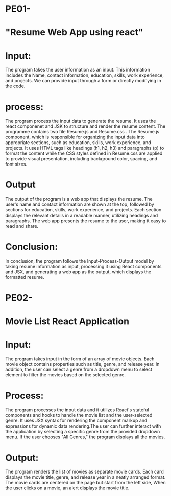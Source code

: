 # PE01-
# "Resume Web App using react"

# Input: 
The program takes the user information as an input. This information includes the Name, contact information, education, skills, work experience, and projects. We can provide input through a form or directly modifying in the code.

# process: 
The program process the input data to generate the resume. It uses the react componenet and JSK to structure and render the resume content. The programme contains two file Resume.js and Resume.css . The Resume.js component, which is responsible for organizing the input data into appropriate sections, such as education, skills, work experience, and projects. It uses HTML tags like headings (h1, h2, h3) and paragraphs (p) to format the content while the CSS styles defined in Resume.css are applied to provide visual presentation, including background color, spacing, and font sizes.

# Output
The output of the program is a web app that displays the resume. The user's name and contact information are shown at the top, followed by sections for education, skills, work experience, and projects. Each section displays the relevant details in a readable manner, utilizing headings and paragraphs. The web app presents the resume to the user, making it easy to read and share.

# Conclusion:
In conclusion, the program follows the Input-Process-Output model by taking resume information as input, processing it using React components and JSX, and generating a web app as the output, which displays the formatted resume.



# PE02-
# Movie List React Application 

# Input:
The program takes input in the form of an array of movie objects. Each movie object contains properties such as title, genre, and release year. In addition, the user can select a genre from a dropdown menu to select element to filter the movies based on the selected genre.

# Process:
The program processes the input data and it utilizes React's stateful components and hooks to handle the movie list and the user-selected genre.  It uses JSX syntax for rendering the component markup and expressions for dynamic data rendering.The user can further interact with the application by selecting a specific genre from the provided dropdown menu. If the user chooses "All Genres," the program displays all the movies.

# Output:
The program renders the list of movies as separate movie cards. Each card displays the movie title, genre, and release year in a neatly arranged format. The movie cards are centered on the page but start from the left side, When the user clicks on a movie, an alert displays the movie title.

